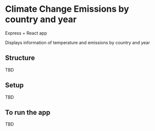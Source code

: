# Climate Change Emissions by country and year

Express + React app

Displays information of temperature and emissions by country and year

## Structure

TBD

## Setup

TBD

## To run the app

TBD